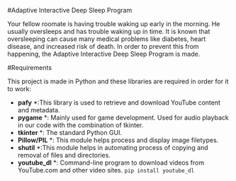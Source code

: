 #Adaptive Interactive Deep Sleep Program

Your fellow roomate is having trouble waking up early in the morning. He usually oversleeps and has trouble waking up in time. It is known that oversleeping can cause many medical problems like diabetes, heart disease, and increased risk of death. In order to prevent this from happening, the Adaptive Interactive Deep Sleep Program is made.

#Requirements

This project is made in Python and these libraries are required in order for it to work:

* **pafy** *:This library is used to retrieve and download YouTube content and metadata.
* **pygame** *: Mainly used for game development. Used for audio playback in our code with the combination of tkinter.
* **tkinter** *: The standard Python GUI.
* **Pillow/PIL** *: This module helps process and display image filetypes.
* **shutil** *:This module helps in automating process of copying and removal of files and directories.
* **youtube_dl** *: Command-line program to download videos from YouTube.com and other video sites. ```pip install youtube_dl```

